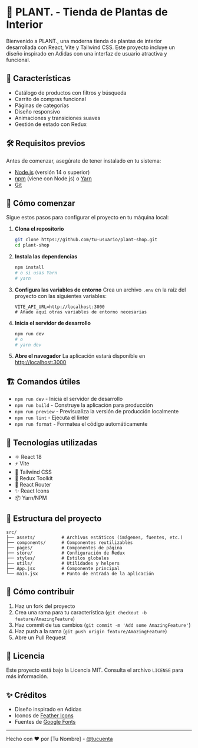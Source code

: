 # 🌿 PLANT. - Tienda de Plantas de Interior

Bienvenido a PLANT., una moderna tienda de plantas de interior desarrollada con React, Vite y Tailwind CSS. Este proyecto incluye un diseño inspirado en Adidas con una interfaz de usuario atractiva y funcional.

## 🚀 Características

- Catálogo de productos con filtros y búsqueda
- Carrito de compras funcional
- Páginas de categorías
- Diseño responsivo
- Animaciones y transiciones suaves
- Gestión de estado con Redux

## 🛠️ Requisitos previos

Antes de comenzar, asegúrate de tener instalado en tu sistema:

- [Node.js](https://nodejs.org/) (versión 14 o superior)
- [npm](https://www.npmjs.com/) (viene con Node.js) o [Yarn](https://yarnpkg.com/)
- [Git](https://git-scm.com/)

## 🚀 Cómo comenzar

Sigue estos pasos para configurar el proyecto en tu máquina local:

1. **Clona el repositorio**
   ```bash
   git clone https://github.com/tu-usuario/plant-shop.git
   cd plant-shop
   ```

2. **Instala las dependencias**
   ```bash
   npm install
   # o si usas Yarn
   # yarn
   ```

3. **Configura las variables de entorno**
   Crea un archivo `.env` en la raíz del proyecto con las siguientes variables:
   ```
   VITE_API_URL=http://localhost:3000
   # Añade aquí otras variables de entorno necesarias
   ```

4. **Inicia el servidor de desarrollo**
   ```bash
   npm run dev
   # o
   # yarn dev
   ```

5. **Abre el navegador**
   La aplicación estará disponible en [http://localhost:3000](http://localhost:3000)

## 🏗️ Comandos útiles

- `npm run dev` - Inicia el servidor de desarrollo
- `npm run build` - Construye la aplicación para producción
- `npm run preview` - Previsualiza la versión de producción localmente
- `npm run lint` - Ejecuta el linter
- `npm run format` - Formatea el código automáticamente

## 🧩 Tecnologías utilizadas

- ⚛️ React 18
- ⚡ Vite
- 🎨 Tailwind CSS
- 🔄 Redux Toolkit
- 🚀 React Router
- ✨ React Icons
- 📦 Yarn/NPM

## 📂 Estructura del proyecto

```
src/
├── assets/          # Archivos estáticos (imágenes, fuentes, etc.)
├── components/      # Componentes reutilizables
├── pages/           # Componentes de página
├── store/           # Configuración de Redux
├── styles/          # Estilos globales
├── utils/           # Utilidades y helpers
├── App.jsx          # Componente principal
└── main.jsx         # Punto de entrada de la aplicación
```

## 🤝 Cómo contribuir

1. Haz un fork del proyecto
2. Crea una rama para tu característica (`git checkout -b feature/AmazingFeature`)
3. Haz commit de tus cambios (`git commit -m 'Add some AmazingFeature'`)
4. Haz push a la rama (`git push origin feature/AmazingFeature`)
5. Abre un Pull Request

## 📄 Licencia

Este proyecto está bajo la Licencia MIT. Consulta el archivo `LICENSE` para más información.

## ✨ Créditos

- Diseño inspirado en Adidas
- Iconos de [Feather Icons](https://feathericons.com/)
- Fuentes de [Google Fonts](https://fonts.google.com/)

---

Hecho con ❤️ por [Tu Nombre] - [@tucuenta](https://github.com/tucuenta)
